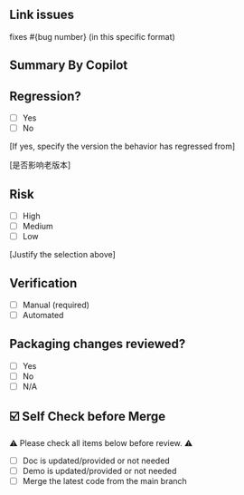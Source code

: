 ## Link issues

fixes #{bug number} (in this specific format)

## Summary By Copilot


## Regression?

- [ ] Yes
- [ ] No

[If yes, specify the version the behavior has regressed from]

[是否影响老版本]

## Risk

- [ ] High
- [ ] Medium
- [ ] Low

[Justify the selection above]

## Verification

- [ ] Manual (required)
- [ ] Automated

## Packaging changes reviewed?

- [ ] Yes
- [ ] No
- [ ] N/A

## ☑️ Self Check before Merge

⚠️ Please check all items below before review. ⚠️

- [ ] Doc is updated/provided or not needed
- [ ] Demo is updated/provided or not needed
- [ ] Merge the latest code from the main branch

